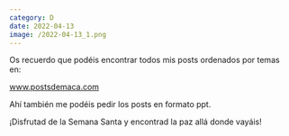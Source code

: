 ```yaml
--- 
category: D 
date: 2022-04-13 
image: /2022-04-13_1.png 
--- 
```


Os recuerdo que podéis encontrar todos mis posts ordenados por temas en:

www.postsdemaca.com

Ahí también me podéis pedir los posts en formato ppt.

¡Disfrutad de la Semana Santa y encontrad la paz allá donde vayáis!